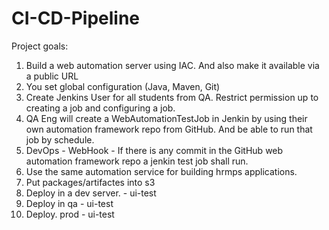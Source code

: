 # CI-CD-Pipeline

Project goals: 
1. Build a web automation server using IAC. And also make it available via a public URL
2. You set global configuration (Java, Maven, Git)
3. Create Jenkins User for all students from QA. Restrict permission up to creating a job and configuring a job.
4. QA Eng will create a WebAutomationTestJob in Jenkin by using their own automation framework repo from GitHub. And be able to run that job by schedule.
5. DevOps - WebHook - If there is any commit in the GitHub web automation framework repo a jenkin test job shall run.
6. Use the same automation service for building hrmps applications.
7. Put packages/artifactes into s3
8. Deploy in a dev server. - ui-test
9. Deploy in qa - ui-test
10. Deploy. prod - ui-test